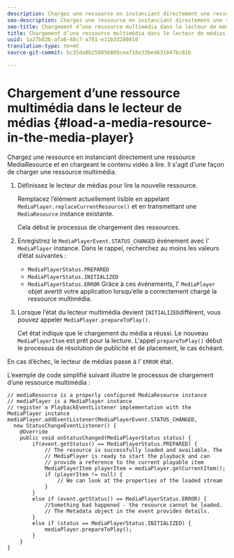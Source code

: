 ```yaml
---
description: Chargez une ressource en instanciant directement une ressource MediaResource et en chargeant le contenu vidéo à lire. Il s'agit d'une façon de charger une ressource multimédia.
seo-description: Chargez une ressource en instanciant directement une ressource MediaResource et en chargeant le contenu vidéo à lire. Il s'agit d'une façon de charger une ressource multimédia.
seo-title: Chargement d’une ressource multimédia dans le lecteur de médias
title: Chargement d’une ressource multimédia dans le lecteur de médias
uuid: 1a27b83b-afa6-48c7-a701-e11b2d280810
translation-type: tm+mt
source-git-commit: bc35da8b258056809ceaf18e33bed631047bc81b

---
```



# Chargement d’une ressource multimédia dans le lecteur de médias {#load-a-media-resource-in-the-media-player}

Chargez une ressource en instanciant directement une ressource MediaResource et en chargeant le contenu vidéo à lire. Il s&#39;agit d&#39;une façon de charger une ressource multimédia.

1. Définissez le lecteur de médias pour lire la nouvelle ressource.

   Remplacez l’élément actuellement lisible en appelant `MediaPlayer.replaceCurrentResource()` et en transmettant une `MediaResource` instance existante.

   Cela début le processus de chargement des ressources.

1. Enregistrez le `MediaPlayerEvent.STATUS_CHANGED` événement avec l’ `MediaPlayer` instance. Dans le rappel, recherchez au moins les valeurs d’état suivantes :

   * `MediaPlayerStatus.PREPARED`
   * `MediaPlayerStatus.INITIALIZED`
   * `MediaPlayerStatus.ERROR`
   Grâce à ces événements, l’ `MediaPlayer` objet avertit votre application lorsqu’elle a correctement chargé la ressource multimédia.
1. Lorsque l’état du lecteur multimédia devient `INITIALIZED`différent, vous pouvez appeler `MediaPlayer.prepareToPlay()`.

   Cet état indique que le chargement du média a réussi. Le nouveau `MediaPlayerItem` est prêt pour la lecture. L&#39;appel `prepareToPlay()` début le processus de résolution de publicité et de placement, le cas échéant.

En cas d’échec, le lecteur de médias passe à l’ `ERROR` état.

L’exemple de code simplifié suivant illustre le processus de chargement d’une ressource multimédia :

```java>
// mediaResource is a properly configured MediaResource instance 
// mediaPlayer is a MediaPlayer instance 
// register a PlaybackEventListener implementation with the MediaPlayer instance 
mediaPlayer.addEventListener(MediaPlayerEvent.STATUS_CHANGED,  
  new StatusChangeEventListener() { 
    @Override 
    public void onStatusChanged(MediaPlayerStatus status) { 
        if(event.getStatus() == MediaPlayerStatus.PREPARED) { 
            // The resource is successfully loaded and available. The  
            // MediaPlayer is ready to start the playback and can 
            // provide a reference to the current playable item 
            MediaPlayerItem playerItem = mediaPlayer.getCurrentItem(); 
            if (playerItem != null) { 
                // We can look at the properties of the loaded stream 
            } 
        } 
        else if (event.getStatus() == MediaPlayerStatus.ERROR) { 
            //Something bad happened - the resource cannot be loaded. 
            // The Metadata object in the event provides details. 
        } 
        else if (status == MediaPlayerStatus.INITIALIZED) { 
            mediaPlayer.prepareToPlay(); 
        } 
    } 
} 
```
